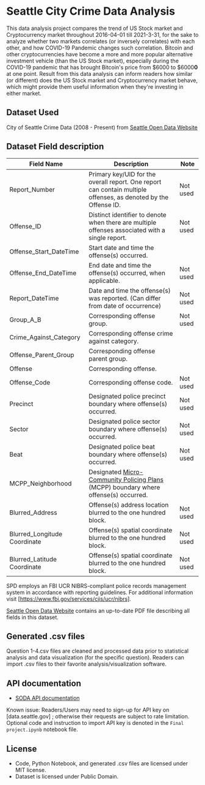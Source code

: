 # Seattle City Crime Data Analysis

This data analysis project compares the trend of US Stock market and Cryptocurrency market throughout 2016-04-01 till 2021-3-31, for the sake to analyze whether two markets correlates (or inversely correlates) with each other, and how COVID-19 Pandemic changes such correlation. Bitcoin and other cryptocurrencies have become a more and more popular alternative investment vehicle (than the US Stock market), especially during the COVID-19 pandemic that has brought Bitcoin's price from $6000 to $6000**0** at one point. Result from this data analysis can inform readers how similar (or different) does the US Stock market and Cryptocurrency market behave, which might provide them useful information when they're investing in either market.

## Dataset Used

City of Seattle Crime Data (2008 - Present) from [Seattle Open Data Website](https://data.seattle.gov/Public-Safety/SPD-Crime-Data-2008-Present/tazs-3rd5)

## Dataset Field description

| Field Name | Description | Note| 
| ---------- | ----------- | --- |
| Report_Number | Primary key/UID for the overall report. One report can contain multiple offenses, as denoted by the Offense ID.  | Not used | 
| Offense_ID | Distinct identifier to denote when there are multiple offenses associated with a single report.  | Not used | 
| Offense_Start_DateTime | Start date and time the offense(s) occurred.  | | 
| Offense_End_DateTime | End date and time the offense(s) occurred, when applicable.  | Not used | 
| Report_DateTime | Date and time the offense(s) was reported. (Can differ from date of occurrence)  | Not used | 
| Group_A_B | Corresponding offense group.  | Not used | 
| Crime_Against_Category | Corresponding offense crime against category.  | | 
| Offense_Parent_Group | Corresponding offense parent group.  | |  
| Offense | Corresponding offense.  | | 
| Offense_Code | Corresponding offense code.  | Not used | 
| Precinct | Designated police precinct boundary where offense(s) occurred.  | Not used | 
| Sector | Designated police sector boundary where offense(s) occurred.  | Not used | 
| Beat | Designated police beat boundary where offense(s) occurred. | Not used | 
| MCPP_Neighborhood | Designated [Micro-Community Policing Plans](https://www.seattle.gov/police/community-policing/mcpp) (MCPP) boundary where offense(s) occurred. |  | 
| Blurred_Address | Offense(s) address location blurred to the one hundred block.  | Not used | 
| Blurred_Longitude Coordinate | Offense(s) spatial coordinate blurred to the one hundred block.  | Not used | 
| Blurred_Latitude Coordinate | Offense(s) spatial coordinate blurred to the one hundred block. | Not used | 


SPD employs an FBI UCR NIBRS-compliant police records management system in accordance with reporting guidelines. For additional information visit [https://www.fbi.gov/services/cjis/ucr/nibrs].

[Seattle Open Data Website](https://data.seattle.gov/Public-Safety/SPD-Crime-Data-2008-Present/tazs-3rd5) contains an up-to-date PDF file describing all fields in this dataset.

## Generated .csv files

Question 1-4.csv files are cleaned and processed data prior to statistical analysis and data visualization (for the specific question). Readers can import .csv files to their favorite analysis/visualization software.

## API documentation
* [SODA API documentation](https://dev.socrata.com/consumers/getting-started.html)

Known issue: Readers/Users may need to sign-up for API key on [data.seattle.gov] ; otherwise their requests are subject to rate limitation. Optional code and instruction to import API key is denoted in the `Final project.ipynb` notebook file.

## License

* Code, Python Notebook, and generated .csv files are licensed under MIT license.
* Dataset is licensed under Public Domain.